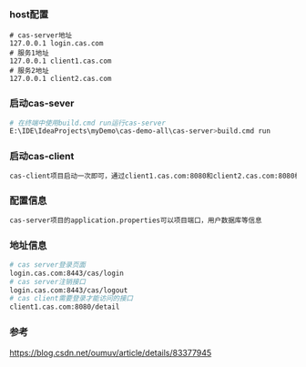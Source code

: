 ### host配置

```properties
# cas-server地址
127.0.0.1 login.cas.com
# 服务1地址
127.0.0.1 client1.cas.com
# 服务2地址
127.0.0.1 client2.cas.com
```


### 启动cas-sever

```bash
# 在终端中使用build.cmd run运行cas-server
E:\IDE\IdeaProjects\myDemo\cas-demo-all\cas-server>build.cmd run
```

### 启动cas-client

```bash
cas-client项目启动一次即可，通过client1.cas.com:8080和client2.cas.com:8080模拟连个域名
```


### 配置信息
```bash
cas-server项目的application.properties可以项目端口，用户数据库等信息
```

### 地址信息
```bash
# cas server登录页面
login.cas.com:8443/cas/login
# cas server注销接口
login.cas.com:8443/cas/logout
# cas client需要登录才能访问的接口
client1.cas.com:8080/detail
```
### 参考

https://blog.csdn.net/oumuv/article/details/83377945

